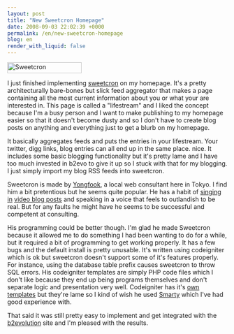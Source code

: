 ```yaml
---
layout: post
title: "New Sweetcron Homepage"
date: 2008-09-03 22:02:39 +0000
permalink: /en/new-sweetcron-homepage
blog: en
render_with_liquid: false
---
```


<p><img title="Sweetcron" src="/system/application/views/themes/boxy_but_good/images/credits.gif" alt="Sweetcron" width="170" height="25" /></p>
<p>I just finished implementing <a href="http://sweetcron.com/">sweetcron</a> on my homepage. It's a pretty architecturally bare-bones but slick feed aggregator that makes a page containing all the most current information about you or what your are interested in. This page is called a "lifestream" and I liked the concept because I'm a busy person and I want to make publishing to my homepage easier so that it doesn't become dusty and so I don't have to create blog posts on anything and everything just to get a blurb on my homepage.</p>
<p>It basically aggregates feeds and puts the entries in your lifestream. Your twitter, digg links, blog entries can all end up in the same place. nice. It includes some basic blogging functionality but it's pretty lame and I have too much invested in b2evo to give it up so I stuck with that for my blogging. I just simply import my blog RSS feeds into sweetcron.</p>
<p>Sweetcron is made by <a href="http://www.yongfook.com/">Yongfook</a>, a local web consultant here in Tokyo. I find him a bit pretentious but he seems quite popular. He has a habit of <a href="http://www.yongfook.com/post/view/463/time-stormtroopers-iphone-blam">singing in</a> <a href="http://www.yongfook.com/post/view/508/sneak-preview-of-the-sweetcron-admin-panel-bit">video blog posts</a> and speaking in a voice that feels to outlandish to be real. But for any faults he might have he seems to be successful and competent at consulting.</p>
<p>His programming could be better though. I'm glad he made Sweetcron because it allowed me to do something I had been wanting to do for a while, but it required a bit of programming to get working properly. It has a few bugs and the default install is pretty unusable. It's written using codeigniter which is ok but sweetcron doesn't support some of it's features properly. For instance, using the database table prefix causes sweetcron to throw SQL errors. His codeigniter templates are simply PHP code files which I don't like because they end up being programs themselves and don't separate logic and presentation very well. Codeigniter has it's <a href="http://codeigniter.com/user_guide/libraries/parser.html">own templates</a> but they're lame so I kind of wish he used <a href="http://www.smarty.net/">Smarty</a> which I've had good experience with.</p>
<p>That said it was still pretty easy to implement and get integrated with the <a href="http://www.b2evolution.net/" title="b2evolution">b2evolution</a> site and I'm pleased with the results.</p>
<div class="sharethis">
        <script type="text/javascript" language="javascript">
          SHARETHIS.addEntry( {
            title : 'New Sweetcron Homepage',
              url   : 'http://www.ianlewis.org/en/new-sweetcron-homepage'}, 
            { button: true }
          ) ;
        </script></div>
